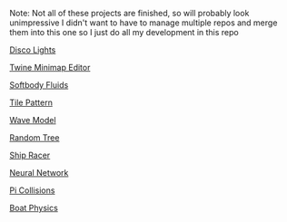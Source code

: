 Note: Not all of these projects are finished, so will probably look unimpressive
I didn't want to have to manage multiple repos and merge them into this one so I just do all my development in this repo

[Disco Lights](./disco-lights)

[Twine Minimap Editor](./minimap)

[Softbody Fluids](./softbody-fluids)

[Tile Pattern](./tile-pattern)

[Wave Model](./wave-model)

[Random Tree](./random-tree)

[Ship Racer](./ship-racer)

[Neural Network](./neural-network)

[Pi Collisions](./Pi%20Collisions)

[Boat Physics](./boat-physics)